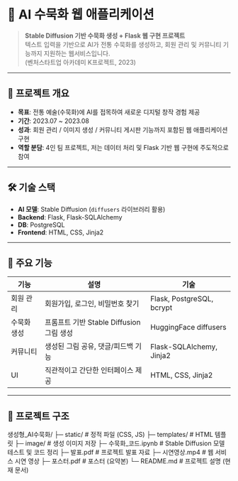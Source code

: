 # 🎨 AI 수묵화 웹 애플리케이션
> **Stable Diffusion 기반 수묵화 생성 + Flask 웹 구현 프로젝트**  
> 텍스트 입력을 기반으로 AI가 전통 수묵화를 생성하고, 회원 관리 및 커뮤니티 기능까지 지원하는 웹서비스입니다.  
> (벤처스타트업 아카데미 K프로젝트, 2023)

---

## 📌 프로젝트 개요
- **목표**: 전통 예술(수묵화)에 AI를 접목하여 새로운 디지털 창작 경험 제공
- **기간**: 2023.07 ~ 2023.08
- **성과**: 회원 관리 / 이미지 생성 / 커뮤니티 게시판 기능까지 포함된 웹 애플리케이션 구현
- **역할 분담**: 4인 팀 프로젝트, 저는 데이터 처리 및 Flask 기반 웹 구현에 주도적으로 참여

---

## 🛠️ 기술 스택
- **AI 모델**: Stable Diffusion (`diffusers` 라이브러리 활용)
- **Backend**: Flask, Flask-SQLAlchemy
- **DB**: PostgreSQL
- **Frontend**: HTML, CSS, Jinja2

---

## 🧩 주요 기능
| 기능 | 설명 | 기술 |
|------|------|------|
| 회원 관리 | 회원가입, 로그인, 비밀번호 찾기 | Flask, PostgreSQL, bcrypt |
| 수묵화 생성 | 프롬프트 기반 Stable Diffusion 그림 생성 | HuggingFace diffusers |
| 커뮤니티 | 생성된 그림 공유, 댓글/피드백 기능 | Flask-SQLAlchemy, Jinja2 |
| UI | 직관적이고 간단한 인터페이스 제공 | HTML, CSS, Jinja2 |

---

## 📂 프로젝트 구조
생성형_AI수묵화/
├─ static/ # 정적 파일 (CSS, JS)
├─ templates/ # HTML 템플릿
├─ image/ # 생성 이미지 저장
├─ 수묵화_코드.ipynb # Stable Diffusion 모델 테스트 및 코드 정리
├─ 발표.pdf # 프로젝트 발표 자료
├─ 시연영상.mp4 # 웹 서비스 시연 영상
├─ 포스터.pdf # 포스터 (요약본)
└─ README.md # 프로젝트 설명 (현재 문서)
